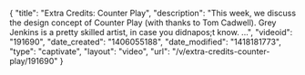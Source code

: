 {
    "title": "Extra Credits: Counter Play",
    "description": "This week, we discuss the design concept of Counter Play (with thanks to Tom Cadwell). Grey Jenkins is a pretty skilled artist, in case you didnapos;t know. ...",
    "videoid": "191690",
    "date_created": "1406055188",
    "date_modified": "1418181773",
    "type": "captivate",
    "layout": "video",
    "url": "\/v\/extra-credits-counter-play\/191690"
}